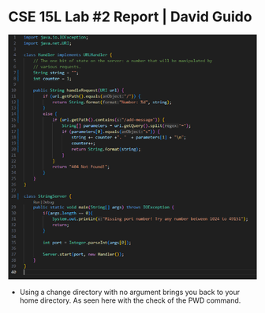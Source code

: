 
# CSE 15L Lab #2 Report | David Guido


![Image](Lab2_ServerCode_ScreenShot.png)
* Using a change directory with no argument brings you back to your home directory. As seen here with the check of the PWD command.

